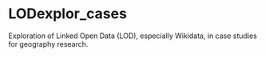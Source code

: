 # LODexplor_cases
Exploration of Linked Open Data (LOD), especially Wikidata, in case studies for geography research. 
